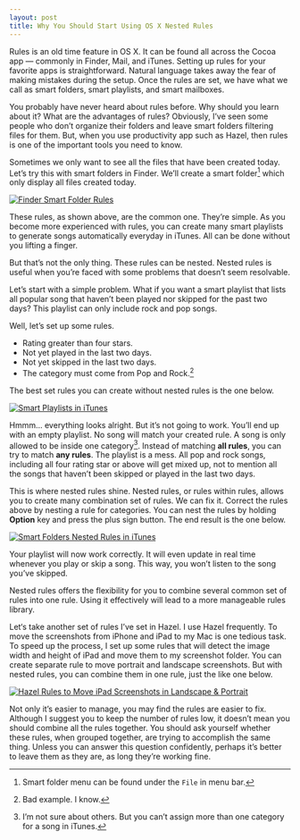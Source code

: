 ```yaml
---
layout: post
title: Why You Should Start Using OS X Nested Rules
---
```

Rules is an old time feature in OS X. It can be found all across the Cocoa app — commonly in Finder, Mail, and iTunes. Setting up rules for your favorite apps is straightforward. Natural language takes away the fear of making mistakes during the setup. Once the rules are set, we have what we call as smart folders, smart playlists, and smart mailboxes.

You probably have never heard about rules before. Why should you learn about it? What are the advantages of rules? Obviously, I’ve seen some people who don’t organize their folders and leave smart folders filtering files for them. But, when you use productivity app such as Hazel, then rules is one of the important tools you need to know.

Sometimes we only want to see all the files that have been created today. Let’s try this with smart folders in Finder. We’ll create a smart folder[^1] which only display all files created today.

[ ![Finder Smart Folder Rules][img1] ](http://images.sayzlim.net/2013/06/smartplaylist_finder.jpg "Finder Smart Folder Rules")

[img1]: http://images.sayzlim.net/2013/06/smartplaylist_finder.jpg "Finder Smart Folder Rules"

These rules, as shown above, are the common one. They’re simple. As you become more experienced with rules, you can create many smart playlists to generate songs automatically everyday in iTunes. All can be done without you lifting a finger.

But that’s not the only thing. These rules can be nested. Nested rules is useful when you’re faced with some problems that doesn’t seem resolvable.

Let’s start with a simple problem. What if you want a smart playlist that lists all popular song that haven’t been played nor skipped for the past two days? This playlist can only include rock and pop songs.

Well, let’s set up some rules.

*   Rating greater than four stars.
*   Not yet played in the last two days.
*   Not yet skipped in the last two days.
*   The category must come from Pop and Rock.[^2]

The best set rules you can create without nested rules is the one below.

[ ![Smart Playlists in iTunes][img2] ](http://images.sayzlim.net/2013/06/smartplaylist_notnested.jpg "Smart Playlists in iTunes")

[img2]: http://images.sayzlim.net/2013/06/smartplaylist_notnested.jpg "Smart Playlists in iTunes"

Hmmm… everything looks alright. But it’s not going to work. You’ll end up with an empty playlist. No song will match your created rule. A song is only allowed to be inside one category[^3]. Instead of matching **all rules**, you can try to match **any rules**. The playlist is a mess. All pop and rock songs, including all four rating star or above will get mixed up, not to mention all the songs that haven’t been skipped or played in the last two days.

This is where nested rules shine. Nested rules, or rules within rules, allows you to create many combination set of rules. We can fix it. Correct the rules above by nesting a rule for categories. You can nest the rules by holding **Option** key and press the plus sign button. The end result is the one below.

[ ![Smart Folders Nested Rules in iTunes][img3] ](http://images.sayzlim.net/2013/06/smartplaylist_nested.jpg "Smart Folders Nested Rules in iTunes")

[img3]: http://images.sayzlim.net/2013/06/smartplaylist_nested.jpg "Smart Folders Nested Rules in iTunes"

Your playlist will now work correctly. It will even update in real time whenever you play or skip a song. This way, you won’t listen to the song you’ve skipped.

Nested rules offers the flexibility for you to combine several common set of rules into one rule. Using it effectively will lead to a more manageable rules library.

Let‘s take another set of rules I’ve set in Hazel. I use Hazel frequently. To move the screenshots from iPhone and iPad to my Mac is one tedious task. To speed up the process, I set up some rules that will detect the image width and height of iPad and move them to my screenshot folder. You can create separate rule to move portrait and landscape screenshots. But with nested rules, you can combine them in one rule, just the like one below.

[ ![Hazel Rules to Move iPad Screenshots in Landscape & Portrait][img4] ](http://images.sayzlim.net/2013/06/smartplaylist_hazel.jpg "Hazel Rules to Move iPad Screenshots in Landscape & Portrait")

[img4]: http://images.sayzlim.net/2013/06/smartplaylist_hazel.jpg "Hazel Rules to Move iPad Screenshots in Landscape & Portrait"

Not only it’s easier to manage, you may find the rules are easier to fix. Although I suggest you to keep the number of rules low, it doesn’t mean you should combine all the rules together. You should ask yourself whether these rules, when grouped together, are trying to accomplish the same thing. Unless you can answer this question confidently, perhaps it’s better to leave them as they are, as long they’re working fine.

[^1]: Smart folder menu can be found under the `File` in menu bar.

[^2]: Bad example. I know.

[^3]: I’m not sure about others. But you can’t assign more than one category for a song in iTunes.